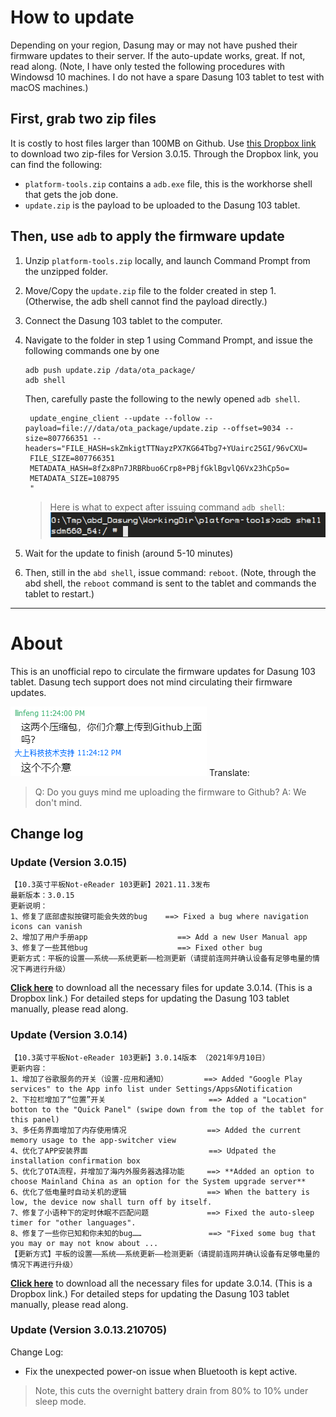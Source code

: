 # How to update
Depending on your region, Dasung may or may not have pushed their firmware
updates to their server. If the auto-update works, great. If not, read along.
(Note, I have only tested the following procedures with Windowsd 10 machines. I
do not have a spare Dasung 103 tablet to test with macOS machines.)

## First, grab two zip files
It is costly to host files larger than 100MB on Github. Use [this Dropbox link](
https://www.dropbox.com/sh/0rkz2xzqtss0o59/AACvagVieLedvYpvn3Tax77La?dl=0) to
download two zip-files for Version 3.0.15.
Through the Dropbox link, you can find the following:
* `platform-tools.zip` contains a `adb.exe` file, this is the workhorse shell that
  gets the job done.
* `update.zip` is the payload to be uploaded to the Dasung 103 tablet.


## Then, use `adb` to apply the firmware update
1. Unzip `platform-tools.zip` locally, and launch Command Prompt from the unzipped
   folder.
2. Move/Copy the `update.zip` file to the folder created in step 1. (Otherwise,
   the adb shell cannot find the payload directly.)
3. Connect the Dasung 103 tablet to the computer.
4. Navigate to the folder in step 1 using Command Prompt, and issue the
   following commands one by one
   ```
   adb push update.zip /data/ota_package/
   adb shell
   ```
   Then, carefully paste the following to the newly opened `adb shell`.
   ```
    update_engine_client --update --follow --payload=file:///data/ota_package/update.zip --offset=9034 --size=807766351 --headers="FILE_HASH=skZmkigtTTNayzPX7KG64Tbg7+YUairc25GI/96vCXU=
    FILE_SIZE=807766351
    METADATA_HASH=8fZx8Pn7JRBRbuo6Crp8+PBjfGklBgvlQ6Vx23hCp5o=
    METADATA_SIZE=108795
    "
   ```
   > Here is what to expect after issuing command `adb shell`:
   > ![adb shell, loaded](adb_shell_interface.png)

5. Wait for the update to finish (around 5-10 minutes)
6. Then, still in the `abd shell`, issue command: `reboot`. 
    (Note, through the abd shell, the `reboot` command is sent to the tablet
    and commands the tablet to restart.)

----

# About
This is an unofficial repo to circulate the firmware updates for Dasung 103
tablet. Dasung tech support does not mind circulating their firmware updates.

![approval text](approval_text.png)
Translate:
> Q: Do you guys mind me uploading the firmware to Github?
> A: We don't mind.
## Change log

### Update (Version 3.0.15)
```
【10.3英寸平板Not-eReader 103更新】2021.11.3发布 
最新版本：3.0.15 
更新说明： 
1、修复了底部虚拟按键可能会失效的bug    ==> Fixed a bug where navigation icons can vanish
2、增加了用户手册app                    ==> Add a new User Manual app
3、修复了一些其他bug                    ==> Fixed other bug
更新方式：平板的设置——系统——系统更新——检测更新（请提前连网并确认设备有足够电量的情况下再进行升级）
```

[**Click here**](https://www.dropbox.com/sh/0rkz2xzqtss0o59/AACvagVieLedvYpvn3Tax77La?dl=0) to download all the necessary files for update 3.0.14. (This is a Dropbox link.) For detailed steps for updating the Dasung 103 tablet manually, please read along.

### Update (Version 3.0.14)
```
【10.3英寸平板Not-eReader 103更新】3.0.14版本 （2021年9月10日） 
更新内容： 
1、增加了谷歌服务的开关（设置-应用和通知）        ==> Added "Google Play services" to the App info list under Settings/Apps&Notification
2、下拉栏增加了“位置”开关                       ==> Added a "Location" botton to the "Quick Panel" (swipe down from the top of the tablet for this panel)
3、多任务界面增加了内存使用情况                  ==> Added the current memory usage to the app-switcher view 
4、优化了APP安装界面                           ==> Udpated the installation confirmation box
5、优化了OTA流程，并增加了海内外服务器选择功能     ==> **Added an option to choose Mainland China as an option for the System upgrade server**
6、优化了低电量时自动关机的逻辑                  ==> When the battery is low, the device now shall turn off by itself.
7、修复了小语种下的定时休眠不匹配问题             ==> Fixed the auto-sleep timer for "other languages".
8、修复了一些你已知和你未知的bug……               ==> "Fixed some bug that you may or may not know about ...
【更新方式】平板的设置——系统——系统更新——检测更新（请提前连网并确认设备有足够电量的情况下再进行升级）
```

[**Click here**](https://www.dropbox.com/sh/3xlkgzsn9yb5kcb/AABr9EiVN5TGjOJ8YVTuUg5Aa?dl=0) to download all the necessary files for update 3.0.14. (This is a Dropbox link.) For detailed steps for updating the Dasung 103 tablet manually, please read along.

### Update (Version 3.0.13.210705)
Change Log:
* Fix the unexpected power-on issue when Bluetooth is kept active.
> Note, this cuts the overnight battery drain from 80% to 10% under sleep mode.

